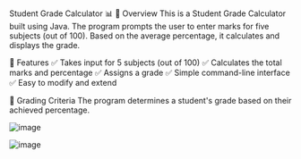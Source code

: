 Student Grade Calculator 📊
🔹 Overview
This is a Student Grade Calculator built using Java. The program prompts the user to enter marks for five subjects (out of 100). Based on the average percentage, it calculates and displays the grade.

🔹 Features
✅ Takes input for 5 subjects (out of 100)
✅ Calculates the total marks and percentage
✅ Assigns a grade
✅ Simple command-line interface
✅ Easy to modify and extend

🔹 Grading Criteria
The program determines a student's grade based on their achieved percentage.

![image](https://github.com/user-attachments/assets/9445dfed-6d2a-42bc-ad30-aa9d6ba0d5f0)


![image](https://github.com/user-attachments/assets/90ec4b3c-8037-4d25-869f-595be456004a)

